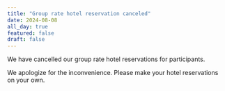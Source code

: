 ```yaml
---
title: "Group rate hotel reservation canceled"
date: 2024-08-08
all_day: true
featured: false
draft: false
---
```

We have cancelled our group rate hotel reservations for participants.

We apologize for the inconvenience. Please make your hotel reservations on your own.
